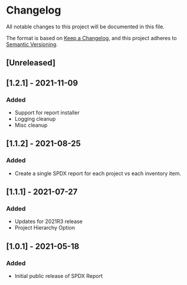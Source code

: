# Changelog
All notable changes to this project will be documented in this file.

The format is based on [Keep a Changelog](https://keepachangelog.com/en/1.0.0/),
and this project adheres to [Semantic Versioning](https://semver.org/spec/v2.0.0.html).

## [Unreleased]


## [1.2.1] - 2021-11-09
### Added
- Support for report installer
- Logging cleanup
- Misc cleanup

## [1.1.2] - 2021-08-25
### Added
- Create a single SPDX report for each project vs each inventory item.

## [1.1.1] - 2021-07-27
### Added
- Updates for 2021R3 release
- Project Hierarchy Option

## [1.0.1] - 2021-05-18
### Added
- Initial public release of SPDX Report